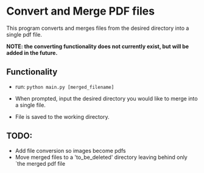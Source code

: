 # Convert and Merge PDF files

This program converts and merges files from the desired directory into a single pdf file.

**NOTE: the converting functionality does not currently exist, but will be added in the future.**

## Functionality

- run: `python main.py [merged_filename]`

- When prompted, input the desired directory you would like to merge into a single file.

- File is saved to the working directory.

## TODO:
- Add file conversion so images become pdfs
- Move merged files to a 'to_be_deleted' directory leaving behind only `the merged pdf file
